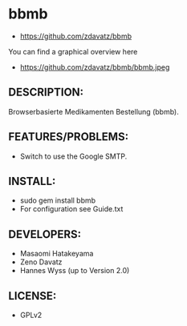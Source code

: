 # bbmb

* https://github.com/zdavatz/bbmb

You can find a graphical overview here

* https://github.com/zdavatz/bbmb/bbmb.jpeg

## DESCRIPTION:

Browserbasierte Medikamenten Bestellung (bbmb).

## FEATURES/PROBLEMS:

* Switch to use the Google SMTP.

## INSTALL:

* sudo gem install bbmb
* For configuration see Guide.txt

## DEVELOPERS:

* Masaomi Hatakeyama
* Zeno Davatz
* Hannes Wyss (up to Version 2.0)

## LICENSE:

* GPLv2
